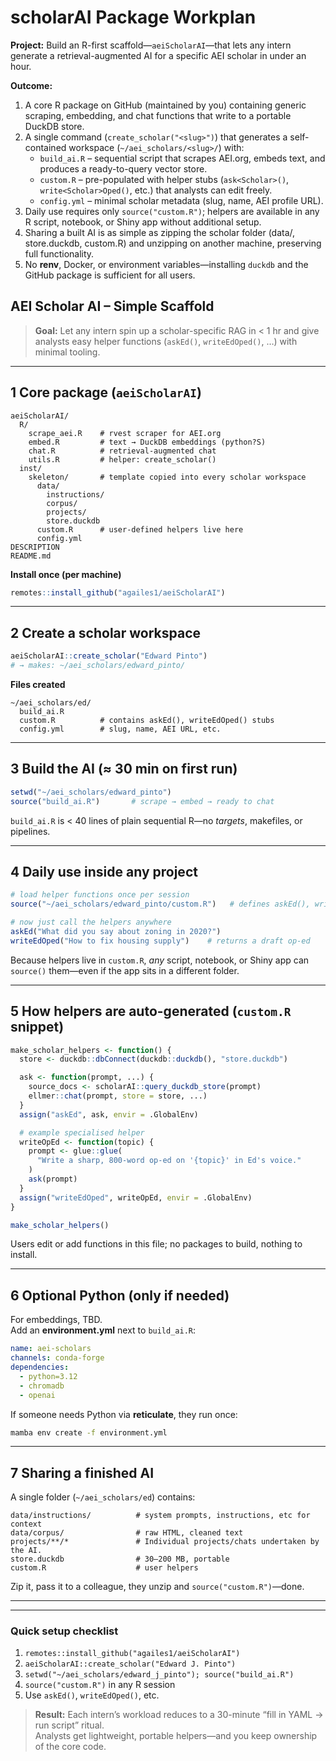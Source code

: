 # scholarAI Package Workplan

**Project:** Build an R-first scaffold—`aeiScholarAI`—that lets any intern generate a retrieval-augmented AI for a specific AEI scholar in under an hour.

**Outcome:**  
1. A core R package on GitHub (maintained by you) containing generic scraping, embedding, and chat functions that write to a portable DuckDB store.  
2. A single command (`create_scholar("<slug>")`) that generates a self-contained workspace (`~/aei_scholars/<slug>/`) with:  
   * `build_ai.R` – sequential script that scrapes AEI.org, embeds text, and produces a ready-to-query vector store.  
   * `custom.R` – pre-populated with helper stubs (`ask<Scholar>()`, `write<Scholar>Oped()`, etc.) that analysts can edit freely.  
   * `config.yml` – minimal scholar metadata (slug, name, AEI profile URL).  
3. Daily use requires only `source("custom.R")`; helpers are available in any R script, notebook, or Shiny app without additional setup.  
4. Sharing a built AI is as simple as zipping the scholar folder (data/, store.duckdb, custom.R) and unzipping on another machine, preserving full functionality.  
5. No **renv**, Docker, or environment variables—installing `duckdb` and the GitHub package is sufficient for all users.


## AEI Scholar AI – Simple Scaffold  

> **Goal:** Let any intern spin up a scholar-specific RAG in \< 1 hr and give analysts easy helper
> functions (`askEd()`, `writeEdOped()`, …) with minimal tooling.

---

## 1 Core package (`aeiScholarAI`)

```
aeiScholarAI/
  R/
    scrape_aei.R    # rvest scraper for AEI.org
    embed.R         # text → DuckDB embeddings (python?S)
    chat.R          # retrieval-augmented chat
    utils.R         # helper: create_scholar()
  inst/
    skeleton/       # template copied into every scholar workspace
      data/
        instructions/
        corpus/
        projects/
        store.duckdb
      custom.R      # user-defined helpers live here
      config.yml
DESCRIPTION
README.md
```

**Install once (per machine)**

```r
remotes::install_github("agailes1/aeiScholarAI")
```

---

## 2 Create a scholar workspace

```r
aeiScholarAI::create_scholar("Edward Pinto")
# → makes: ~/aei_scholars/edward_pinto/
```

**Files created**

```
~/aei_scholars/ed/
  build_ai.R
  custom.R          # contains askEd(), writeEdOped() stubs
  config.yml        # slug, name, AEI URL, etc.
```

---

## 3 Build the AI (≈ 30 min on first run)

```r
setwd("~/aei_scholars/edward_pinto")
source("build_ai.R")       # scrape → embed → ready to chat
```

`build_ai.R` is < 40 lines of plain sequential R—no *targets*, makefiles, or pipelines.

---

## 4 Daily use inside any project

```r
# load helper functions once per session
source("~/aei_scholars/edward_pinto/custom.R")   # defines askEd(), writeEdOped(), …

# now just call the helpers anywhere
askEd("What did you say about zoning in 2020?")
writeEdOped("How to fix housing supply")    # returns a draft op-ed
```

Because helpers live in `custom.R`, *any* script, notebook, or Shiny app can `source()` them—even if the app sits in a different folder.

---

## 5 How helpers are auto-generated (`custom.R` snippet)

```r
make_scholar_helpers <- function() {
  store <- duckdb::dbConnect(duckdb::duckdb(), "store.duckdb")

  ask <- function(prompt, ...) {
    source_docs <- scholarAI::query_duckdb_store(prompt)
    ellmer::chat(prompt, store = store, ...)
  }
  assign("askEd", ask, envir = .GlobalEnv)

  # example specialised helper
  writeOpEd <- function(topic) {
    prompt <- glue::glue(
      "Write a sharp, 800-word op-ed on '{topic}' in Ed's voice."
    )
    ask(prompt)
  }
  assign("writeEdOped", writeOpEd, envir = .GlobalEnv)
}

make_scholar_helpers()
```

Users edit or add functions in this file; no packages to build, nothing to install.

---

## 6 Optional Python (only if needed)
For embeddings, TBD.  
Add an **environment.yml** next to `build_ai.R`:

```yaml
name: aei-scholars
channels: conda-forge
dependencies:
  - python=3.12
  - chromadb
  - openai
```

If someone needs Python via **reticulate**, they run once:

```bash
mamba env create -f environment.yml
```

---

## 7 Sharing a finished AI

A single folder (`~/aei_scholars/ed`) contains:

```
data/instructions/          # system prompts, instructions, etc for context
data/corpus/                # raw HTML, cleaned text
projects/**/*               # Individual projects/chats undertaken by the AI.
store.duckdb                # 30–200 MB, portable
custom.R                    # user helpers
```

Zip it, pass it to a colleague, they unzip and `source("custom.R")`—done.

---


---

### Quick setup checklist

1. `remotes::install_github("agailes1/aeiScholarAI")`  
2. `aeiScholarAI::create_scholar("Edward J. Pinto")`  
3. `setwd("~/aei_scholars/edward_j_pinto"); source("build_ai.R")`  
4. `source("custom.R")` in any R session  
5. Use `askEd()`, `writeEdOped()`, etc.

> **Result:** Each intern’s workload reduces to a 30-minute “fill in YAML → run script” ritual.  
> Analysts get lightweight, portable helpers—and you keep ownership of the core code.
